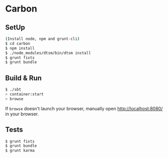 # Carbon #

## SetUp ##

```sh
(Install node, npm and grunt-cli)
$ cd carbon
$ npm install
$ ./node_modules/dtsm/bin/dtsm install
$ grunt fixts
$ grunt bundle
```

## Build & Run ##

```sh
$ ./sbt
> container:start
> browse
```

If `browse` doesn't launch your browser, manually open [http://localhost:8080/](http://localhost:8080/) in your browser.


## Tests ##

```sh
$ grunt fixts
$ grunt bundle
$ grunt karma
```

